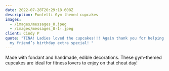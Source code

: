 ```yaml
---
date: 2022-07-28T20:29:18.608Z
description: Funfetti Gym themed cupcakes
images:
  - /images/messages_0.jpeg
  - /images/messages_0-1-.jpeg
client: Cindy P
quote: "TINA! Ladies loved the cupcakes!!! Again thank you for helping me make
  my friend’s birthday extra special! "
---
```

Made with fondant and handmade, edible decorations. These gym-themed cupcakes are ideal for fitness lovers to enjoy on that cheat day!